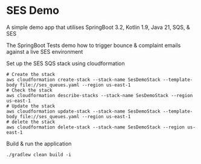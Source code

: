 # SES Demo

A simple demo app that utilises SpringBoot 3.2, Kotlin 1.9, Java 21, SQS, & SES

The SpringBoot Tests demo how to trigger bounce & complaint emails against a live SES environment

Set up the SES SQS stack using cloudformation
```
# Create the stack
aws cloudformation create-stack --stack-name SesDemoStack --template-body file://ses_queues.yaml --region us-east-1
# Check the stack
aws cloudformation describe-stacks --stack-name SesDemoStack --region us-east-1
# Update the stack
aws cloudformation update-stack --stack-name SesDemoStack --template-body file://ses_queues.yaml --region us-east-1
# delete the stack
aws cloudformation delete-stack --stack-name SesDemoStack --region us-east-1
```

Build & run the application
```
./gradlew clean build -i
```